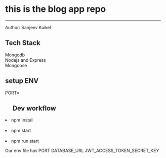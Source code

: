 # this is the blog app repo

<hr>
Author: Sanjeev Kuikel
<h2>Tech Stack</h2>
Mongodb
<br>
Nodejs and Express
<br>
Mongoose
<br>
<h2>setup ENV</h2>
PORT=
<ul><h2>
Dev workflow
</h2></ul>
<li>npm install</li>
<br>
<li>npm start</li>
<br>
<li>npm run start</li>

Our env file has
PORT
DATABASE_URL
JWT_ACCESS_TOKEN_SECRET_KEY
